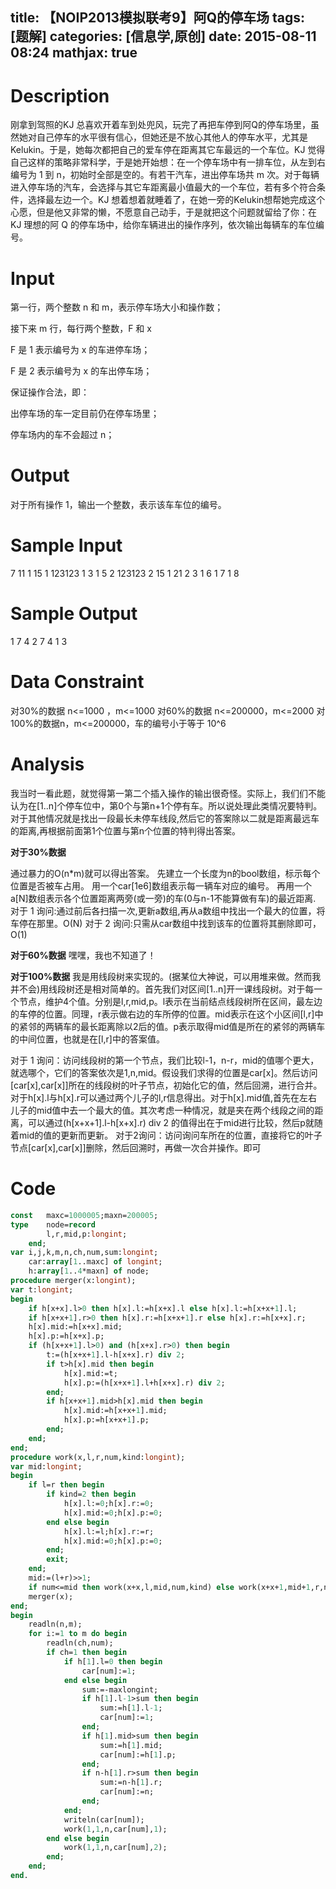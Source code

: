 title:  【NOIP2013模拟联考9】阿Q的停车场
tags: [题解]
categories: [信息学,原创]
date: 2015-08-11 08:24
mathjax: true
---
Description
==
刚拿到驾照的KJ 总喜欢开着车到处兜风，玩完了再把车停到阿Q的停车场里，虽然她对自己停车的水平很有信心，但她还是不放心其他人的停车水平，尤其是Kelukin。于是，她每次都把自己的爱车停在距离其它车最远的一个车位。KJ 觉得自己这样的策略非常科学，于是她开始想：在一个停车场中有一排车位，从左到右编号为 1 到 n，初始时全部是空的。有若干汽车，进出停车场共 m 次。对于每辆进入停车场的汽车，会选择与其它车距离最小值最大的一个车位，若有多个符合条件，选择最左边一个。KJ 想着想着就睡着了，在她一旁的Kelukin想帮她完成这个心愿，但是他又非常的懒，不愿意自己动手，于是就把这个问题就留给了你：在KJ 理想的阿 Q 的停车场中，给你车辆进出的操作序列，依次输出每辆车的车位编号。

Input
==
第一行，两个整数 n 和 m，表示停车场大小和操作数；

接下来 m 行，每行两个整数，F 和 x

F 是 1 表示编号为 x 的车进停车场；

F 是 2 表示编号为 x 的车出停车场；

保证操作合法，即：

出停车场的车一定目前仍在停车场里；

停车场内的车不会超过 n； 

Output
==
对于所有操作 1，输出一个整数，表示该车车位的编号。

Sample Input
==
7 11
1 15
1 123123
1 3
1 5
2 123123
2 15
1 21
2 3
1 6
1 7
1 8

Sample Output
==
1
7
4
2
7
4
1
3

Data Constraint
==
对30%的数据 n<=1000 ，m<=1000
对60%的数据 n<=200000，m<=2000
对100%的数据n，m<=200000，车的编号小于等于 10^6

Analysis
==
我当时一看此题，就觉得第一第二个插入操作的输出很奇怪。实际上，我们们不能认为在[1..n]个停车位中，第0个与第n+1个停有车。所以说处理此类情况要特判。对于其他情况就是找出一段最长未停车线段,然后它的答案除以二就是距离最远车的距离,再根据前面第1个位置与第n个位置的特判得出答案。

**对于30%数据**

通过暴力的O(n*m)就可以得出答案。
先建立一个长度为n的bool数组，标示每个位置是否被车占用。
用一个car[1e6]数组表示每一辆车对应的编号。
再用一个a[N]数组表示各个位置距离两旁(或一旁)的车(0与n-1不能算做有车)的最近距离.
对于 1 询问:通过前后各扫描一次,更新a数组,再从a数组中找出一个最大的位置，将车停在那里。O(N)
对于 2 询问:只需从car数组中找到该车的位置将其删除即可，O(1)

**对于60%数据**
嘿嘿，我也不知道了！

**对于100%数据**
我是用线段树来实现的。(据某位大神说，可以用堆来做。然而我并不会)用线段树还是相对简单的。首先我们对区间[1..n]开一课线段树。对于每一个节点，维护4个值。分别是l,r,mid,p。l表示在当前结点线段树所在区间，最左边的车停的位置。同理，r表示做右边的车所停的位置。mid表示在这个小区间[l,r]中的紧邻的两辆车的最长距离除以2后的值。p表示取得mid值是所在的紧邻的两辆车的中间位置，也就是在[l,r]中的答案值。

对于 1 询问：访问线段树的第一个节点，我们比较l-1，n-r，mid的值哪个更大，就选哪个，它们的答案依次是1,n,mid。假设我们求得的位置是car[x]。然后访问[car[x],car[x]]所在的线段树的叶子节点，初始化它的值，然后回溯，进行合并。对于h[x].l与h[x].r可以通过两个儿子的l,r信息得出。对于h[x].mid值,首先在左右儿子的mid值中去一个最大的值。其次考虑一种情况，就是夹在两个线段之间的距离，可以通过(h[x+x+1].l-h[x+x].r) div 2 的值得出在于mid进行比较，然后p就随着mid的值的更新而更新。
对于2询问：访问询问车所在的位置，直接将它的叶子节点[car[x],car[x]]删除，然后回溯时，再做一次合并操作。即可


Code
==

```pascal
const	maxc=1000005;maxn=200005;
type	node=record
		l,r,mid,p:longint;
	end;
var	i,j,k,m,n,ch,num,sum:longint;
	car:array[1..maxc] of longint;
	h:array[1..4*maxn] of node;
procedure merger(x:longint);
var	t:longint;
begin
	if h[x+x].l>0 then h[x].l:=h[x+x].l else h[x].l:=h[x+x+1].l;
	if h[x+x+1].r>0 then h[x].r:=h[x+x+1].r else h[x].r:=h[x+x].r;
	h[x].mid:=h[x+x].mid;
	h[x].p:=h[x+x].p;
	if (h[x+x+1].l>0) and (h[x+x].r>0) then begin
		t:=(h[x+x+1].l-h[x+x].r) div 2;
		if t>h[x].mid then begin
			h[x].mid:=t;
			h[x].p:=(h[x+x+1].l+h[x+x].r) div 2;
		end;
		if h[x+x+1].mid>h[x].mid then begin
			h[x].mid:=h[x+x+1].mid;
			h[x].p:=h[x+x+1].p;
		end;
	end;
end;
procedure work(x,l,r,num,kind:longint);
var	mid:longint;
begin
	if l=r then begin
		if kind=2 then begin
			h[x].l:=0;h[x].r:=0;
			h[x].mid:=0;h[x].p:=0;
		end else begin
			h[x].l:=l;h[x].r:=r;
			h[x].mid:=0;h[x].p:=0;
		end;
		exit;
	end;
	mid:=(l+r)>>1;
	if num<=mid then work(x+x,l,mid,num,kind) else work(x+x+1,mid+1,r,num,kind);
	merger(x);
end;
begin
	readln(n,m);
	for i:=1 to m do begin
		readln(ch,num);
		if ch=1 then begin
			if h[1].l=0 then begin
				car[num]:=1;
			end else begin
				sum:=-maxlongint;
				if h[1].l-1>sum then begin
					sum:=h[1].l-1;
					car[num]:=1;
				end;
				if h[1].mid>sum then begin
					sum:=h[1].mid;
					car[num]:=h[1].p;
				end;
				if n-h[1].r>sum then begin
					sum:=n-h[1].r;
					car[num]:=n;
				end;
			end;
			writeln(car[num]);
			work(1,1,n,car[num],1);
		end else begin
			work(1,1,n,car[num],2);
		end;
	end;
end.
```
